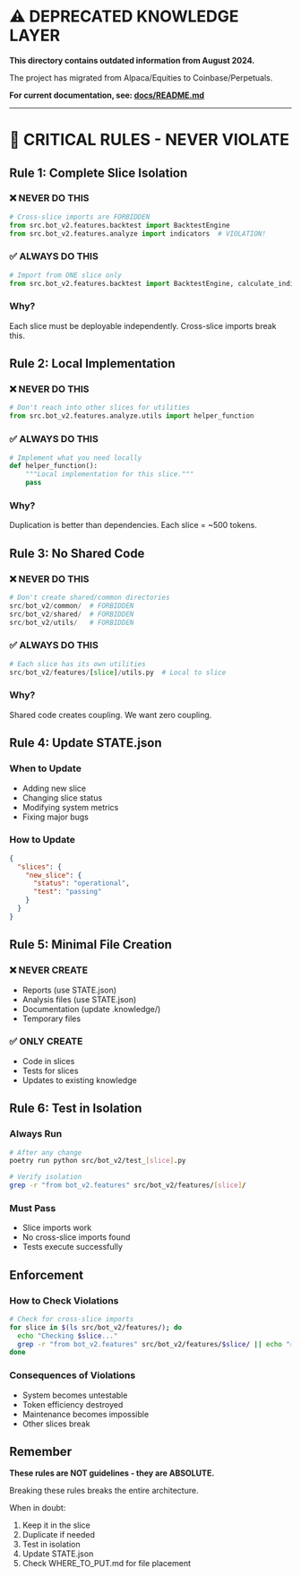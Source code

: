 # ⚠️ DEPRECATED KNOWLEDGE LAYER

**This directory contains outdated information from August 2024.**

The project has migrated from Alpaca/Equities to Coinbase/Perpetuals.

**For current documentation, see: [docs/README.md](../docs/README.md)**

---

# 🚨 CRITICAL RULES - NEVER VIOLATE

## Rule 1: Complete Slice Isolation

### ❌ NEVER DO THIS
```python
# Cross-slice imports are FORBIDDEN
from src.bot_v2.features.backtest import BacktestEngine
from src.bot_v2.features.analyze import indicators  # VIOLATION!
```

### ✅ ALWAYS DO THIS
```python
# Import from ONE slice only
from src.bot_v2.features.backtest import BacktestEngine, calculate_indicators
```

### Why?
Each slice must be deployable independently. Cross-slice imports break this.

## Rule 2: Local Implementation

### ❌ NEVER DO THIS
```python
# Don't reach into other slices for utilities
from src.bot_v2.features.analyze.utils import helper_function
```

### ✅ ALWAYS DO THIS
```python
# Implement what you need locally
def helper_function():
    """Local implementation for this slice."""
    pass
```

### Why?
Duplication is better than dependencies. Each slice = ~500 tokens.

## Rule 3: No Shared Code

### ❌ NEVER DO THIS
```python
# Don't create shared/common directories
src/bot_v2/common/  # FORBIDDEN
src/bot_v2/shared/  # FORBIDDEN
src/bot_v2/utils/   # FORBIDDEN
```

### ✅ ALWAYS DO THIS
```python
# Each slice has its own utilities
src/bot_v2/features/[slice]/utils.py  # Local to slice
```

### Why?
Shared code creates coupling. We want zero coupling.

## Rule 4: Update STATE.json

### When to Update
- Adding new slice
- Changing slice status
- Modifying system metrics
- Fixing major bugs

### How to Update
```json
{
  "slices": {
    "new_slice": {
      "status": "operational",
      "test": "passing"
    }
  }
}
```

## Rule 5: Minimal File Creation

### ❌ NEVER CREATE
- Reports (use STATE.json)
- Analysis files (use STATE.json)
- Documentation (update .knowledge/)
- Temporary files

### ✅ ONLY CREATE
- Code in slices
- Tests for slices
- Updates to existing knowledge

## Rule 6: Test in Isolation

### Always Run
```bash
# After any change
poetry run python src/bot_v2/test_[slice].py

# Verify isolation
grep -r "from bot_v2.features" src/bot_v2/features/[slice]/
```

### Must Pass
- Slice imports work
- No cross-slice imports found
- Tests execute successfully

## Enforcement

### How to Check Violations
```bash
# Check for cross-slice imports
for slice in $(ls src/bot_v2/features/); do
  echo "Checking $slice..."
  grep -r "from bot_v2.features" src/bot_v2/features/$slice/ || echo "✅ Clean"
done
```

### Consequences of Violations
- System becomes untestable
- Token efficiency destroyed
- Maintenance becomes impossible
- Other slices break

## Remember

**These rules are NOT guidelines - they are ABSOLUTE.**

Breaking these rules breaks the entire architecture.

When in doubt:
1. Keep it in the slice
2. Duplicate if needed
3. Test in isolation
4. Update STATE.json
5. Check WHERE_TO_PUT.md for file placement